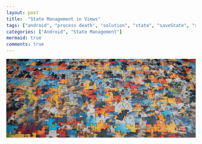 ```yaml
---
layout: post
title:  "State Management in Views"
tags: ["android", "process death", "solution", "state", "saveState", "restoreState", "View", "ViewGroup"]
categories: ["Android", "State Management"]
mermaid: true
comments: true
---
```


![Puzzle being completed](/assets/img/header-puzzle.png)




